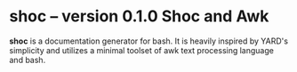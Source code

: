 # shoc – version 0.1.0 Shoc and Awk

**shoc** is a documentation generator for bash. It is heavily inspired by YARD's simplicity and utilizes a minimal toolset of awk text processing language and bash.
